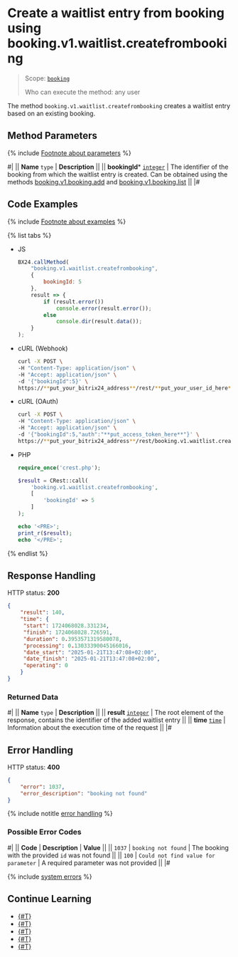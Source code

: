 # Create a waitlist entry from booking using booking.v1.waitlist.createfrombooking

> Scope: [`booking`](../../scopes/permissions.md)
>
> Who can execute the method: any user

The method `booking.v1.waitlist.createfrombooking` creates a waitlist entry based on an existing booking.

## Method Parameters

{% include [Footnote about parameters](../../../_includes/required.md) %}

#|
|| **Name**
`type` | **Description** ||
|| **bookingId***
[`integer`](../../data-types.md) | The identifier of the booking from which the waitlist entry is created. 
Can be obtained using the methods [booking.v1.booking.add](../booking/booking-v1-booking-add.md) and [booking.v1.booking.list](../booking/booking-v1-booking-list.md) ||
|#

## Code Examples

{% include [Footnote about examples](../../../_includes/examples.md) %}

{% list tabs %}

- JS

    ```js
    BX24.callMethod(
        "booking.v1.waitlist.createfrombooking",
        {
            bookingId: 5
        },
        result => {
            if (result.error())
                console.error(result.error());
            else
                console.dir(result.data());
        }
    );
    ```

- cURL (Webhook)

    ```bash
    curl -X POST \
    -H "Content-Type: application/json" \
    -H "Accept: application/json" \
    -d '{"bookingId":5}' \
    https://**put_your_bitrix24_address**/rest/**put_your_user_id_here**/**put_your_webhook_here**/booking.v1.waitlist.createfrombooking
    ```

- cURL (OAuth)

    ```bash
    curl -X POST \
    -H "Content-Type: application/json" \
    -H "Accept: application/json" \
    -d '{"bookingId":5,"auth":"**put_access_token_here**"}' \
    https://**put_your_bitrix24_address**/rest/booking.v1.waitlist.createfrombooking
    ```

- PHP

    ```php
    require_once('crest.php');

    $result = CRest::call(
        'booking.v1.waitlist.createfrombooking',
        [
            'bookingId' => 5
        ]
    );

    echo '<PRE>';
    print_r($result);
    echo '</PRE>';
    ```

{% endlist %}

## Response Handling

HTTP status: **200**

```json
{
    "result": 140,
    "time": {
     "start": 1724068028.331234,
     "finish": 1724068028.726591,
     "duration": 0.3953571319580078,
     "processing": 0.13033390045166016,
     "date_start": "2025-01-21T13:47:08+02:00",
     "date_finish": "2025-01-21T13:47:08+02:00",
     "operating": 0
    }
}
```

### Returned Data

#|
|| **Name**
`type` | **Description** ||
|| **result**
[`integer`](../../data-types.md) | The root element of the response, contains the identifier of the added waitlist entry ||
|| **time**
[`time`](../../data-types.md#time) | Information about the execution time of the request ||
|#

## Error Handling

HTTP status: **400**

```json
{
    "error": 1037,
    "error_description": "booking not found"
}
```

{% include notitle [error handling](../../../_includes/error-info.md) %}

### Possible Error Codes

#|
|| **Code** | **Description** | **Value** ||
|| `1037` | `booking not found` | The booking with the provided `id` was not found ||
|| `100` | `Could not find value for parameter` | A required parameter was not provided ||
|#

{% include [system errors](../../../_includes/system-errors.md) %}

## Continue Learning

- [{#T}](./booking-v1-waitlist-add.md)
- [{#T}](./booking-v1-waitlist-update.md)
- [{#T}](./booking-v1-waitlist-get.md)
- [{#T}](./booking-v1-waitlist-list.md)
- [{#T}](./booking-v1-waitlist-delete.md)